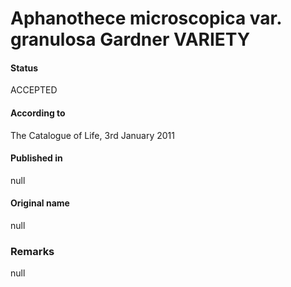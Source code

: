# Aphanothece microscopica var. granulosa Gardner VARIETY

#### Status
ACCEPTED

#### According to
The Catalogue of Life, 3rd January 2011

#### Published in
null

#### Original name
null

### Remarks
null